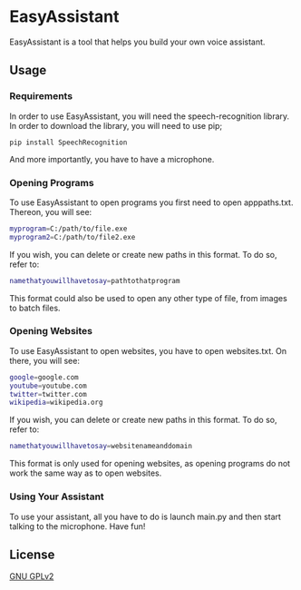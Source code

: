 # EasyAssistant
EasyAssistant is a tool that helps you build your own voice assistant. 

## Usage
### Requirements
In order to use EasyAssistant, you will need the speech-recognition library. In order to download the library, you will need to use pip;
```
pip install SpeechRecognition
``` 
And more importantly, you have to have a microphone.
### Opening Programs
To use EasyAssistant to open programs you first need to open apppaths.txt. Thereon, you will see:

```bash
myprogram=C:/path/to/file.exe
myprogram2=C:/path/to/file2.exe
```

If you wish, you can delete or create new paths in this format. To do so, refer to:
```bash
namethatyouwillhavetosay=pathtothatprogram
```
This format could also be used to open any other type of file, from images to batch files.

### Opening Websites
To use EasyAssistant to open websites, you have to open websites.txt. On there, you will see:
```bash
google=google.com
youtube=youtube.com
twitter=twitter.com
wikipedia=wikipedia.org
```
If you wish, you can delete or create new paths in this format. To do so, refer to:
```bash
namethatyouwillhavetosay=websitenameanddomain
```
This format is only used for opening websites, as opening programs do not work the same way as to open websites.
### Using Your Assistant
To use your assistant, all you have to do is launch main.py and then start talking to the microphone. Have fun!
## License
[GNU GPLv2](https://choosealicense.com/licenses/gpl-2.0/)
